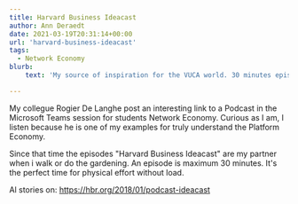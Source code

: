 ```yaml
---
title: Harvard Business Ideacast
author: Ann Deraedt
date: 2021-03-19T20:31:14+00:00
url: 'harvard-business-ideacast'
tags:
  - Network Economy
blurb:
    text: 'My source of inspiration for the VUCA world. 30 minutes episodes.'

---
```

My collegue Rogier De Langhe post an interesting link to a Podcast in the Microsoft Teams session for students Network Economy.
Curious as I am, I listen because he is one of my examples for truly understand the Platform Economy.

Since that time the episodes "Harvard Business Ideacast" are my partner when i walk or do the gardening. An episode is maximum 30 minutes. It's the perfect time for physical effort without load.

<content-image src="/img/harvard-business-ideacast.png" alt="photo, credits to unsplash"></content-image>

Al stories on: https://hbr.org/2018/01/podcast-ideacast
